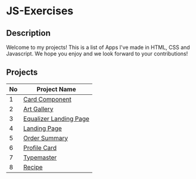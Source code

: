# JS-Exercises

## Description
Welcome to my projects! This is a list of Apps I've made in HTML, CSS and Javascript. We hope you enjoy and we look forward to your contributions!

## Projects
| No  | Project Name  |
| ------------- | ------------- |
| 1 | <a href="https://github.com/baikoo/JS-Exercises/tree/main/card-component">Card Component</a> |
| 2 | <a href="https://github.com/baikoo/JS-Exercises/tree/main/art-gallery">Art Gallery</a> |
| 3 | <a href="https://github.com/baikoo/JS-Exercises/tree/main/equalizer-landing-page">Equalizer Landing Page</a> |
| 4 | <a href="https://github.com/baikoo/JS-Exercises/tree/main/landingpage">Landing Page</a> | 
| 5 | <a href="https://github.com/baikoo/JS-Exercises/tree/main/order-summary">Order Summary</a> | 
| 6 | <a href=" ">Profile Card</a> | 
| 7 | <a href="https://github.com/baikoo/JS-Exercises/tree/main/typemaster">Typemaster</a> | 
| 8 | <a href=" ">Recipe</a> | 
